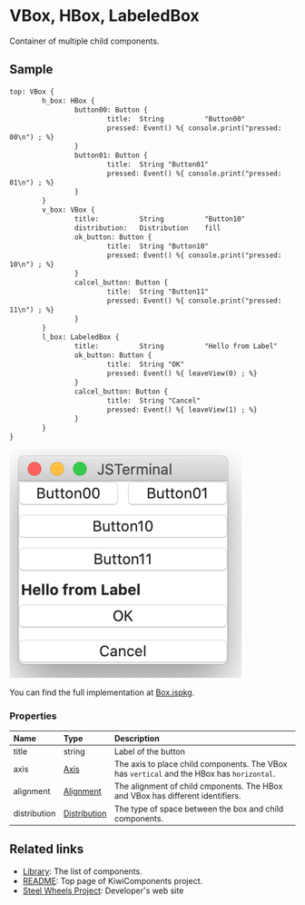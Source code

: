 # VBox, HBox, LabeledBox
Container of multiple child components.

## Sample
````
top: VBox {
        h_box: HBox {
                button00: Button {
                        title:  String          "Button00"
                        pressed: Event() %{ console.print("pressed: 00\n") ; %}
                }
                button01: Button {
                        title:  String "Button01"
                        pressed: Event() %{ console.print("pressed: 01\n") ; %}
                }
        }
        v_box: VBox {
                title:          String          "Button10"
                distribution:   Distribution    fill
                ok_button: Button {
                        title:  String "Button10"
                        pressed: Event() %{ console.print("pressed: 10\n") ; %}
                }
                calcel_button: Button {
                        title:  String "Button11"
                        pressed: Event() %{ console.print("pressed: 11\n") ; %}
                }
        }
        l_box: LabeledBox {
                title:          String          "Hello from Label"
                ok_button: Button {
                        title:  String "OK"
                        pressed: Event() %{ leaveView(0) ; %}
                }       
                calcel_button: Button {
                        title:  String "Cancel"
                        pressed: Event() %{ leaveView(1) ; %}
                }
        }
}
````

![Box View](Images/box-view.png)

You can find the full implementation at [Box.jspkg](https://github.com/steelwheels/JSTerminal/tree/master/Resource/Sample/box.jspkg).

### Properties
|Name   |Type       |Description        |
|:--    |:--        |:--                |
|title  |string     |Label of the button |
|axis   |[Axis](https://github.com/steelwheels/KiwiScript/blob/master/KiwiLibrary/Document/Enum/Axis.md)   |The axis to place child components. The VBox has `vertical` and the HBox has `horizontal`.|
|alignment |[Alignment](https://github.com/steelwheels/KiwiScript/blob/master/KiwiLibrary/Document/Enum/Alignment.md) |The alignment of child cmponents. The HBox and VBox has different identifiers. |
|distribution |[Distribution](https://github.com/steelwheels/KiwiScript/blob/master/KiwiLibrary/Document/Enum/Distribution.md) | The type of space between the box and child components. |


## Related links
* [Library](https://github.com/steelwheels/KiwiCompnents/blob/master/Document/Library.md): The list of components. 
* [README](https://github.com/steelwheels/KiwiCompnents): Top page of KiwiComponents project.
* [Steel Wheels Project](https://steelwheels.github.io): Developer's web site
